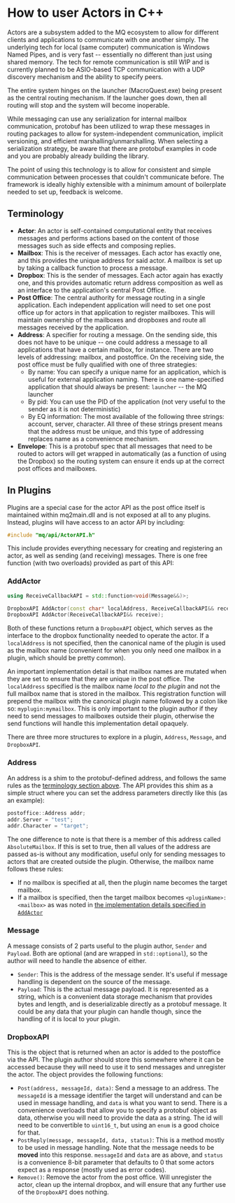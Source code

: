 # How to user Actors in C++

Actors are a subsystem added to the MQ ecosystem to allow for different clients and applications to communicate with one another simply. The underlying tech for local (same computer) communication is Windows Named Pipes, and is very fast -- essentially no different than just using shared memory. The tech for remote communication is still WIP and is currently planned to be ASIO-based TCP communication with a UDP discovery mechanism and the ability to specify peers.

The entire system hinges on the launcher (MacroQuest.exe) being present as the central routing mechanism. If the launcher goes down, then all routing will stop and the system will become inoperable.

While messaging can use any serialization for internal mailbox communication, protobuf has been utilized to wrap these messages in routing packages to allow for system-independent communication, implicit versioning, and efficient marshalling/unmarshalling. When selecting a serialization strategy, be aware that there are protobuf examples in code and you are probably already building the library.

The point of using this technology is to allow for consistent and simple communication between processes that couldn't communicate before. The framework is ideally highly extensible with a minimum amount of boilerplate needed to set up, feedback is welcome.

## Terminology

- **Actor**: An actor is self-contained computational entity that receives messages and performs actions based on the content of those messages such as side effects and composing replies.
- **Mailbox**: This is the receiver of messages. Each actor has exactly one, and this provides the unique address for said actor. A mailbox is set up by taking a callback function to process a message.
- **Dropbox**: This is the sender of messages. Each actor again has exactly one, and this provides automatic return address composition as well as an interface to the application's central Post Office.
- **Post Office**: The central authority for message routing in a single application. Each independent application will need to set one post office up for actors in that application to register mailboxes. This will maintain ownership of the mailboxes and dropboxes and route all messages received by the application.
- **Address**: A specifier for routing a message. On the sending side, this does not have to be unique -- one could address a message to all applications that have a certain mailbox, for instance. There are two levels of addressing: mailbox, and postoffice. On the receiving side, the post office must be fully qualified with one of three strategies:
  - By name: You can specify a unique name for an application, which is useful for external application naming. There is one name-specified application that should always be present: `launcher` -- the MQ launcher
  - By pid: You can use the PID of the application (not very useful to the sender as it is not deterministic)
  - By EQ information: The most available of the following three strings: account, server, character. All three of these strings present means that the address must be unique, and this type of addressing replaces name as a convenience mechanism.
- **Envelope**: This is a protobuf spec that all messages that need to be routed to actors will get wrapped in automatically (as a function of using the Dropbox) so the routing system can ensure it ends up at the correct post offices and mailboxes.

## In Plugins

Plugins are a special case for the actor API as the post office itself is maintained within mq2main.dll and is not exposed at all to any plugins. Instead, plugins will have access to an actor API by including:

```cpp
#include "mq/api/ActorAPI.h"
```

This include provides everything necessary for creating and registering an actor, as well as sending (and receiving) messages. There is one free function (with two overloads) provided as part of this API:

### AddActor

```cpp
using ReceiveCallbackAPI = std::function<void(Message&&)>;

DropboxAPI AddActor(const char* localAddress, ReceiveCallbackAPI&& receive);
DropboxAPI AddActor(ReceiveCallbackAPI&& receive);
```

Both of these functions return a `DropboxAPI` object, which serves as the interface to the dropbox functionality needed to operate the actor. If a `localAddress` is not specified, then the canonical name of the plugin is used as the mailbox name (convenient for when you only need one mailbox in a plugin, which should be pretty common).

An important implementation detail is that mailbox names are mutated when they are set to ensure that they are unique in the post office. The `localAddress` specified is the mailbox name *local to the plugin* and not the full mailbox name that is stored in the mailbox. This registration function will prepend the mailbox with the canonical plugin name followed by a colon like so: `myplugin:mymailbox`. This is only important to the plugin author if they need to send messages to mailboxes outside their plugin, otherwise the send functions will handle this implementation detail opaquely.

There are three more structures to explore in a plugin, `Address`, `Message`, and `DropboxAPI`.

### Address

An address is a shim to the protobuf-defined address, and follows the same rules as the [terminology section above](#terminology). The API provides this shim as a simple struct where you can set the address parameters directly like this (as an example):

```cpp
postoffice::Address addr;
addr.Server = "test";
addr.Character = "target";
```

The one difference to note is that there is a member of this address called `AbsoluteMailbox`. If this is set to true, then all values of the address are passed as-is without any modification, useful only for sending messages to actors that are created outside the plugin. Otherwise, the mailbox name follows these rules:

- If no mailbox is specified at all, then the plugin name becomes the target mailbox.
- If a mailbox is specified, then the target mailbox becomes `<pluginName>:<mailbox>` as was noted in [the implementation details specified in `AddActor`](#addactor)

### Message

A message consists of 2 parts useful to the plugin author, `Sender` and `Payload`. Both are optional (and are wrapped in `std::optional`), so the author will need to handle the absence of either.

- `Sender`: This is the address of the message sender. It's useful if message handling is dependent on the source of the message.
- `Payload`: This is the actual message payload. It is represented as a string, which is a convenient data storage mechanism that provides bytes and length, and is deserializable directly as a protobuf message. It could be any data that your plugin can handle though, since the handling of it is local to your plugin.

### DropboxAPI

This is the object that is returned when an actor is added to the postoffice via the API. The plugin author should store this somewhere where it can be accessed because they will need to use it to send messages and unregister the actor. The object provides the following functions:

- `Post(address, messageId, data)`: Send a message to an address. The `messageId` is a message identifier the target will understand and can be used in message handling, and `data` is what you want to send. There is a convenience overloads that allow you to specify a protobuf object as data, otherwise you will need to provide the data as a string. The id will need to be convertible to `uint16_t`, but using an `enum` is a good choice for that.
- `PostReply(message, messageId, data, status)`: This is a method mostly to be used in message handling. Note that the message needs to be **moved** into this response. `messageId` and `data` are as above, and `status` is a convenience 8-bit parameter that defaults to 0 that some actors expect as a response (mostly used as error codes).
- `Remove()`: Remove the actor from the post office. Will unregister the actor, clean up the internal dropbox, and will ensure that any further use of the `DropboxAPI` does nothing.
